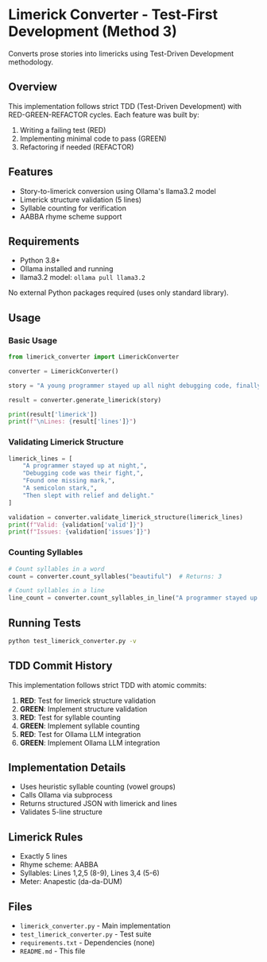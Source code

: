 # Limerick Converter - Test-First Development (Method 3)

Converts prose stories into limericks using Test-Driven Development methodology.

## Overview

This implementation follows strict TDD (Test-Driven Development) with RED-GREEN-REFACTOR cycles. Each feature was built by:
1. Writing a failing test (RED)
2. Implementing minimal code to pass (GREEN)
3. Refactoring if needed (REFACTOR)

## Features

- Story-to-limerick conversion using Ollama's llama3.2 model
- Limerick structure validation (5 lines)
- Syllable counting for verification
- AABBA rhyme scheme support

## Requirements

- Python 3.8+
- Ollama installed and running
- llama3.2 model: `ollama pull llama3.2`

No external Python packages required (uses only standard library).

## Usage

### Basic Usage

```python
from limerick_converter import LimerickConverter

converter = LimerickConverter()

story = "A young programmer stayed up all night debugging code, finally finding a missing semicolon at 3am."

result = converter.generate_limerick(story)

print(result['limerick'])
print(f"\nLines: {result['lines']}")
```

### Validating Limerick Structure

```python
limerick_lines = [
    "A programmer stayed up at night,",
    "Debugging code was their fight,",
    "Found one missing mark,",
    "A semicolon stark,",
    "Then slept with relief and delight."
]

validation = converter.validate_limerick_structure(limerick_lines)
print(f"Valid: {validation['valid']}")
print(f"Issues: {validation['issues']}")
```

### Counting Syllables

```python
# Count syllables in a word
count = converter.count_syllables("beautiful")  # Returns: 3

# Count syllables in a line
line_count = converter.count_syllables_in_line("A programmer stayed up at night")  # Returns: 9
```

## Running Tests

```bash
python test_limerick_converter.py -v
```

## TDD Commit History

This implementation follows strict TDD with atomic commits:

1. **RED**: Test for limerick structure validation
2. **GREEN**: Implement structure validation  
3. **RED**: Test for syllable counting
4. **GREEN**: Implement syllable counting
5. **RED**: Test for Ollama LLM integration
6. **GREEN**: Implement Ollama LLM integration

## Implementation Details

- Uses heuristic syllable counting (vowel groups)
- Calls Ollama via subprocess
- Returns structured JSON with limerick and lines
- Validates 5-line structure

## Limerick Rules

- Exactly 5 lines
- Rhyme scheme: AABBA
- Syllables: Lines 1,2,5 (8-9), Lines 3,4 (5-6)
- Meter: Anapestic (da-da-DUM)

## Files

- `limerick_converter.py` - Main implementation
- `test_limerick_converter.py` - Test suite
- `requirements.txt` - Dependencies (none)
- `README.md` - This file
